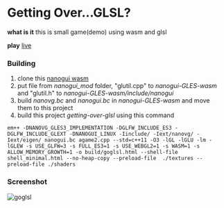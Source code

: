 # Getting Over...GLSL?
**what is it** this is small game(demo) using wasm and glsl

**play** [live](https://danilw.github.io/GLSL-howto/goglsl/goglsl.html)

### Building

1. clone this [nanogui wasm](https://github.com/danilw/nanogui-GLES-wasm)
2. put file from *nanogui_mod* folder, "glutil.cpp" to *nanogui-GLES-wasm* and "glutil.h" to *nanogui-GLES-wasm/include/nanogui*
3. build *nanovg.bc* and *nanogui.bc* in *nanogui-GLES-wasm* and move them to this project
4. build this project *getting-over-glsl* using this command
```
em++ -DNANOVG_GLES3_IMPLEMENTATION -DGLFW_INCLUDE_ES3 -DGLFW_INCLUDE_GLEXT -DNANOGUI_LINUX -Iinclude/ -Iext/nanovg/ -Iext/eigen/ nanogui.bc agame2.cpp --std=c++11 -O3 -lGL -lGLU -lm -lGLEW -s USE_GLFW=3 -s FULL_ES3=1 -s USE_WEBGL2=1 -s WASM=1 -s ALLOW_MEMORY_GROWTH=1 -o build/goglsl.html --shell-file shell_minimal.html --no-heap-copy --preload-file  ./textures --preload-file ./shaders
```

### Screenshot
![goglsl](https://danilw.github.io/GLSL-howto/goglsl/goglsl.png)

